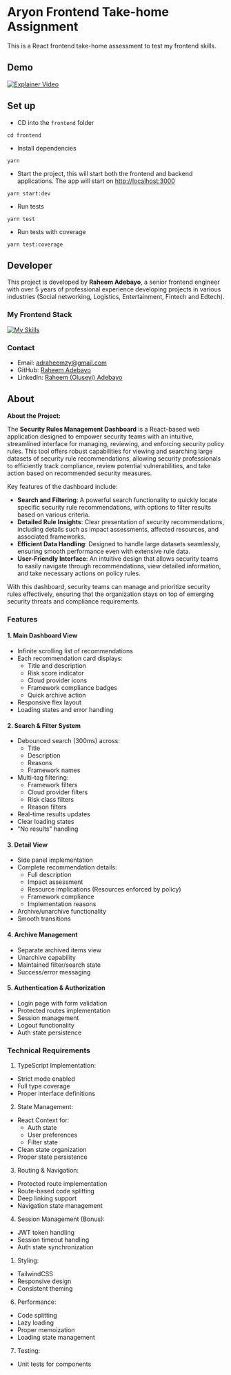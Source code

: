 # Aryon Frontend Take-home Assignment

This is a React frontend take-home assessment to test my frontend skills.


## Demo
[![Explainer Video](https://img.youtube.com/vi/F_lhajtauas/0.jpg)](https://www.youtube.com/watch?v=F_lhajtauas)


## Set up
- CD into the `frontend` folder
```shell
cd frontend
```
- Install dependencies
```shell
yarn
```
- Start the project, this will start both the frontend and backend applications. The app will start on [http://localhost:3000](http://localhost:3000)
```shell
yarn start:dev
```
- Run tests
```shell
yarn test
```
- Run tests with coverage
```shell
yarn test:coverage
```

## Developer
This project is developed by **Raheem Adebayo**, a senior frontend engineer with over 5 years of
professional experience developing projects in various industries (Social networking, Logistics,
Entertainment, Fintech and Edtech).

### My Frontend Stack
[![My Skills](https://skillicons.dev/icons?i=ts,react,jest,nextjs,css,sass,tailwind,docker,figma&theme=dark)](https://linkedin.com/in/adebayo-raheem)

### Contact
- Email: [adraheemzy@gmail.com](mailto:adraheemzy@gmail.com)
- GitHub: [Raheem Adebayo](https://github.com/Adraheem)
- LinkedIn: [Raheem (Oluseyi) Adebayo](https://linkedin.com/in/adebayo-raheem)

## About

**About the Project:**

The **Security Rules Management Dashboard** is a React-based web application designed to empower security teams with an intuitive, streamlined interface for managing, reviewing, and enforcing security policy rules. This tool offers robust capabilities for viewing and searching large datasets of security rule recommendations, allowing security professionals to efficiently track compliance, review potential vulnerabilities, and take action based on recommended security measures.

Key features of the dashboard include:
- **Search and Filtering**: A powerful search functionality to quickly locate specific security rule recommendations, with options to filter results based on various criteria.
- **Detailed Rule Insights**: Clear presentation of security recommendations, including details such as impact assessments, affected resources, and associated frameworks.
- **Efficient Data Handling**: Designed to handle large datasets seamlessly, ensuring smooth performance even with extensive rule data.
- **User-Friendly Interface**: An intuitive design that allows security teams to easily navigate through recommendations, view detailed information, and take necessary actions on policy rules.

With this dashboard, security teams can manage and prioritize security rules effectively, ensuring that the organization stays on top of emerging security threats and compliance requirements.

### Features
#### 1. Main Dashboard View

- Infinite scrolling list of recommendations
- Each recommendation card displays:
    - Title and description
    - Risk score indicator
    - Cloud provider icons
    - Framework compliance badges
    - Quick archive action
- Responsive flex layout
- Loading states and error handling

#### 2. Search & Filter System

- Debounced search (300ms) across:
    - Title
    - Description
    - Reasons
    - Framework names
- Multi-tag filtering:
    - Framework filters
    - Cloud provider filters
    - Risk class filters
    - Reason filters
- Real-time results updates
- Clear loading states
- "No results" handling

#### 3. Detail View

- Side panel implementation
- Complete recommendation details:
    - Full description
    - Impact assessment
    - Resource implications (Resources enforced by policy)
    - Framework compliance
    - Implementation reasons
- Archive/unarchive functionality
- Smooth transitions

#### 4. Archive Management

- Separate archived items view
- Unarchive capability
- Maintained filter/search state
- Success/error messaging

#### 5. Authentication & Authorization

- Login page with form validation
- Protected routes implementation
- Session management
- Logout functionality
- Auth state persistence

### Technical Requirements

1. TypeScript Implementation:

- Strict mode enabled
- Full type coverage
- Proper interface definitions

2. State Management:

- React Context for:
    - Auth state
    - User preferences
    - Filter state
- Clean state organization
- Proper state persistence

3. Routing & Navigation:

- Protected route implementation
- Route-based code splitting
- Deep linking support
- Navigation state management

4. Session Management (Bonus):

- JWT token handling
- Session timeout handling
- Auth state synchronization

1. Styling:

- TailwindCSS
- Responsive design
- Consistent theming

6. Performance:

- Code splitting
- Lazy loading
- Proper memoization
- Loading state management

7. Testing:

- Unit tests for components
